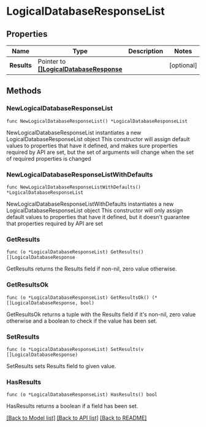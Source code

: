 # LogicalDatabaseResponseList

## Properties

Name | Type | Description | Notes
------------ | ------------- | ------------- | -------------
**Results** | Pointer to [**[]LogicalDatabaseResponse**](LogicalDatabaseResponse.md) |  | [optional] 

## Methods

### NewLogicalDatabaseResponseList

`func NewLogicalDatabaseResponseList() *LogicalDatabaseResponseList`

NewLogicalDatabaseResponseList instantiates a new LogicalDatabaseResponseList object
This constructor will assign default values to properties that have it defined,
and makes sure properties required by API are set, but the set of arguments
will change when the set of required properties is changed

### NewLogicalDatabaseResponseListWithDefaults

`func NewLogicalDatabaseResponseListWithDefaults() *LogicalDatabaseResponseList`

NewLogicalDatabaseResponseListWithDefaults instantiates a new LogicalDatabaseResponseList object
This constructor will only assign default values to properties that have it defined,
but it doesn't guarantee that properties required by API are set

### GetResults

`func (o *LogicalDatabaseResponseList) GetResults() []LogicalDatabaseResponse`

GetResults returns the Results field if non-nil, zero value otherwise.

### GetResultsOk

`func (o *LogicalDatabaseResponseList) GetResultsOk() (*[]LogicalDatabaseResponse, bool)`

GetResultsOk returns a tuple with the Results field if it's non-nil, zero value otherwise
and a boolean to check if the value has been set.

### SetResults

`func (o *LogicalDatabaseResponseList) SetResults(v []LogicalDatabaseResponse)`

SetResults sets Results field to given value.

### HasResults

`func (o *LogicalDatabaseResponseList) HasResults() bool`

HasResults returns a boolean if a field has been set.


[[Back to Model list]](../README.md#documentation-for-models) [[Back to API list]](../README.md#documentation-for-api-endpoints) [[Back to README]](../README.md)


